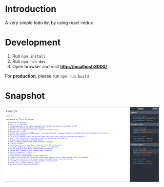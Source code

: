 # Introduction

A very simple todo list by using react-redux

# Development

1. Run `npm install`
2. Run `npm run dev`
3. Open browser and visit **[http://localhost:3000/](http://localhost:3000/)**


For **production**, please run `npm run build`


# Snapshot

![snapshot](./snapshot.png)


